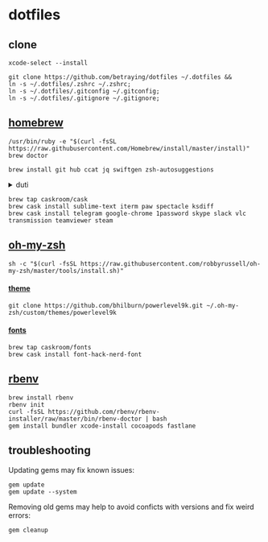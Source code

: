# dotfiles

## clone
```shell
xcode-select --install
```
```shell
git clone https://github.com/betraying/dotfiles ~/.dotfiles &&
ln -s ~/.dotfiles/.zshrc ~/.zshrc;
ln -s ~/.dotfiles/.gitconfig ~/.gitconfig;
ln -s ~/.dotfiles/.gitignore ~/.gitignore;
```

## [homebrew](https://github.com/Homebrew/brew)
```shell
/usr/bin/ruby -e "$(curl -fsSL https://raw.githubusercontent.com/Homebrew/install/master/install)"
brew doctor
```

```shell
brew install git hub ccat jq swiftgen zsh-autosuggestions
```

<details><summary>duti</summary>
<p>

```shell
brew install duti
```

```shell
duti -s com.sublimetext.3 .mod all
duti -s com.sublimetext.3 .dat all
duti -s com.sublimetext.3 .run all
duti -s com.sublimetext.3 .tex all
duti -s com.sublimetext.3 .html all
duti -s com.sublimetext.3 .json all
duti -s com.sublimetext.3 .php all
duti -s com.sublimetext.3 .md all
duti -s com.sublimetext.3 .txt all
duti -s com.sublimetext.3 .py all
```
</p>
</details>

```shell
brew tap caskroom/cask
brew cask install sublime-text iterm paw spectacle ksdiff
brew cask install telegram google-chrome 1password skype slack vlc transmission teamviewer steam
```

## [oh-my-zsh](https://github.com/robbyrussell/oh-my-zsh)
```shell
sh -c "$(curl -fsSL https://raw.githubusercontent.com/robbyrussell/oh-my-zsh/master/tools/install.sh)"
```

#### [theme](https://github.com/bhilburn/powerlevel9k)
```shell
git clone https://github.com/bhilburn/powerlevel9k.git ~/.oh-my-zsh/custom/themes/powerlevel9k
```
#### [fonts](https://github.com/ryanoasis/nerd-fonts)
```shell
brew tap caskroom/fonts
brew cask install font-hack-nerd-font
```

## [rbenv](https://github.com/rbenv/rbenv)
```shell
brew install rbenv
rbenv init
curl -fsSL https://github.com/rbenv/rbenv-installer/raw/master/bin/rbenv-doctor | bash
gem install bundler xcode-install cocoapods fastlane 
```

## troubleshooting
Updating gems may fix known issues:
```
gem update
gem update --system
```
Removing old gems may help to avoid conficts with versions and fix weird errors:
```
gem cleanup
```
